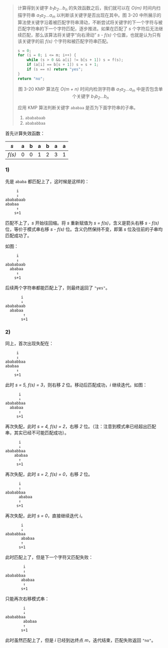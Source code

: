 > 计算得到关键字 *b<sub>1</sub>b<sub>2</sub>...b<sub>n</sub>* 的失效函数之后，我们就可以在 *O(m)* 时间内扫描字符串 *a<sub>1</sub>a<sub>2</sub>...a<sub>m</sub>* 以判断该关键字是否出现在其中。图 3-20 中所展示的算法使关键字沿着被匹配字符串滑动，不断尝试将关键字的下一个字符与被匹配字符串的下一个字符匹配，逐步推进。如果在匹配了 *s* 个字符后无法继续匹配，那么该算法将关键字“向右滑动” *s - f(s)* 个位置，也就是认为只有该关键字的前 *f(s)* 个字符和被匹配字符串匹配。
>
> ```c
> s = 0;
> for (i = 0; i <= m; i++) {
>     while (s > 0 && a[i] != b[s + 1]) s = f(s);
>     if (a[i] == b[s + 1]) s = s + 1;
>     if (s == n) return "yes";
> }
> return "no";
> ```
> <p align="center">图 3-20 KMP 算法在 <i>O(m + n)</i> 时间内检测字符串 <i>a<sub>1</sub>a<sub>2</sub>...a<sub>m</sub></i> 中是否包含单个关键字 <i>b<sub>1</sub>b<sub>2</sub>...b<sub>n</sub></i></p>
>
> 应用 KMP 算法判断关键字 `ababaa` 是否为下面字符串的子串。
>
> 1) `abababaab`  
> 2) `abababbaa`  

首先计算失效函数：

|   *s*  |a|b|a|b|a|a|
|--------|-|-|-|-|-|-|
| *f(s)* |0|0|1|2|3|1|

### 1)

先是 `ababa` 都匹配上了，这时候是这样的：

```
     i
     ↓
abababaab
ababaa
     ↑
    s+1
```

匹配不上了，*s* 开始往回缩。将 *s* 重新赋值为 *s = f(s)*，含义是箭头右移 *s - f(s)* 位，等价于模式串右移 *s - f(s)* 位。含义仍然保持不变，即第 *s* 位及往前的子串均匹配成功了。

如图：

```
     i
     ↓
abababaab
  ababaa
     ↑
    s+1
```

后续两个字符串都能匹配上了，则最终返回了 `"yes"`。

```
       i
       ↓
abababaab
  ababaa
        ↑
       s+1
```

### 2)

同上，首次出现失配在：

```
     i
     ↓
abababbaa
ababaa
     ↑
    s+1
```
此时 *s = 5, f(s) = 3*，则右移 *2* 位。移动后匹配成功，*i* 继续迭代。如图：

```
      i
      ↓
abababbaa
  ababaa
      ↑
     s+1
```

再次失配，此时 *s = 4, f(s) = 2*，右移 *2* 位。（注：注意到模式串已经超出匹配串，其实已经不可能匹配成功）。

```
      i
      ↓
abababbaa
    ababaa
      ↑
     s+1
```

再次失配，此时 *s = 2, f(s) = 0*，右移 *2* 位。

```
      i
      ↓
abababbaa
      ababaa
      ↑
     s+1
```

再次失配，此时 *s = 0*，直接继续迭代 *i*。


```
       i
       ↓
abababbaa
       ababaa
       ↑
      s+1
```

此时匹配上了，但是下一个字符又匹配失败：

```
        i
        ↓
abababbaa
       ababaa
        ↑
       s+1
```

只能再次右移模式串：

```
        i
        ↓
abababbaa
        ababaa
        ↑
       s+1
```

此时虽然匹配上了，但是 *i* 已经到达终点 *m*，迭代结束，匹配失败返回 `"no"`。
